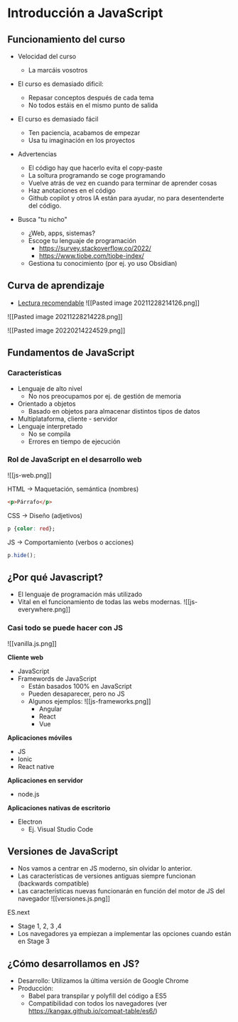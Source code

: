 
# Introducción a JavaScript


## Funcionamiento del curso

- Velocidad del curso
	- La  marcáis vosotros

- El curso es demasiado dificil:
	- Repasar conceptos después de cada tema
	- No todos estáis en el mismo punto de salida

- El curso es demasiado fácil
	- Ten paciencia, acabamos de empezar
	- Usa tu imaginación en los proyectos

- Advertencias
	- El código hay que hacerlo evita el copy-paste
	- La soltura programando se coge programando
	- Vuelve atrás de vez en cuando para terminar de aprender cosas
	- Haz anotaciones en el código
	- Github copilot y otros IA están para ayudar, no para desentenderte del código.

- Busca "tu nicho"
	- ¿Web, apps, sistemas?
	- Escoge tu lenguaje de programación
		- https://survey.stackoverflow.co/2022/
		- https://www.tiobe.com/tiobe-index/
	- Gestiona tu conocimiento (por ej. yo uso Obsidian)



## Curva  de aprendizaje
- [Lectura recomendable](https://www.thinkful.com/blog/why-learning-to-code-is-so-damn-hard/)
 ![[Pasted image 20211228214126.png]]


![[Pasted image 20211228214228.png]]

  ![[Pasted image 20220214224529.png]]


## Fundamentos de JavaScript

### Características

- Lenguaje de alto  nivel
	- No nos preocupamos por ej. de gestión de memoria
- Orientado a objetos
	- Basado en objetos para almacenar distintos tipos de datos
- Multiplataforma, cliente - servidor
- Lenguaje interpretado
	- No se compila
	- Errores en tiempo de ejecución


### Rol de JavaScript en el desarrollo web

![[js-web.png]]

HTML -> Maquetación, semántica (nombres)

```html
<p>Párrafo</p>
```

CSS -> Diseño (adjetivos)
```css
p {color: red};
```

JS -> Comportamiento  (verbos o acciones)
```js
p.hide();
```



## ¿Por qué Javascript?
- El lenguaje de programación más utilizado
- Vital en el funcionamiento de todas las webs modernas.
![[js-everywhere.png]]


### Casi todo se puede hacer con JS

![[vanilla.js.png]]

**Cliente web**
- JavaScript
- Framewords de JavaScript
	- Están basados 100%  en JavaScript
	- Pueden desaparecer, pero no JS
	- Algunos ejemplos:
	![[js-frameworks.png]]
		- Angular
		- React
		- Vue

**Aplicaciones móviles**
- JS
- Ionic
- React native

**Aplicaciones en servidor**
- node.js

**Aplicaciones nativas de  escritorio**
- Electron
	- Ej. Visual  Studio Code


## Versiones  de JavaScript  

- Nos  vamos  a  centrar en JS moderno, sin olvidar lo  anterior.
-  Las características de  versiones  antiguas siempre funcionan (backwards  compatible)
 - Las características  nuevas funcionarán en función del motor  de  JS del  navegador
![[versiones.js.png]]

ES.next
-  Stage 1,  2, 3  ,4
- Los navegadores ya empiezan a  implementar las opciones cuando están en Stage 3


## ¿Cómo desarrollamos en JS?
- Desarrollo: Utilizamos la última versión de Google Chrome
- Producción: 
	- Babel para transpilar y  polyfill del código a ES5
	- Compatibilidad con todos los navegadores (ver https://kangax.github.io/compat-table/es6/)

